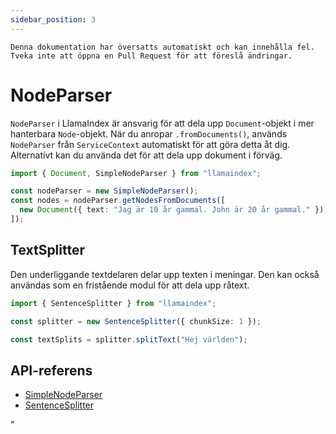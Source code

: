 ```yaml
---
sidebar_position: 3
---
```


`Denna dokumentation har översatts automatiskt och kan innehålla fel. Tveka inte att öppna en Pull Request för att föreslå ändringar.`

# NodeParser

`NodeParser` i LlamaIndex är ansvarig för att dela upp `Document`-objekt i mer hanterbara `Node`-objekt. När du anropar `.fromDocuments()`, används `NodeParser` från `ServiceContext` automatiskt för att göra detta åt dig. Alternativt kan du använda det för att dela upp dokument i förväg.

```typescript
import { Document, SimpleNodeParser } from "llamaindex";

const nodeParser = new SimpleNodeParser();
const nodes = nodeParser.getNodesFromDocuments([
  new Document({ text: "Jag är 10 år gammal. John är 20 år gammal." }),
]);
```

## TextSplitter

Den underliggande textdelaren delar upp texten i meningar. Den kan också användas som en fristående modul för att dela upp råtext.

```typescript
import { SentenceSplitter } from "llamaindex";

const splitter = new SentenceSplitter({ chunkSize: 1 });

const textSplits = splitter.splitText("Hej världen");
```

## API-referens

- [SimpleNodeParser](../../api/classes/SimpleNodeParser.md)
- [SentenceSplitter](../../api/classes/SentenceSplitter.md)

"
